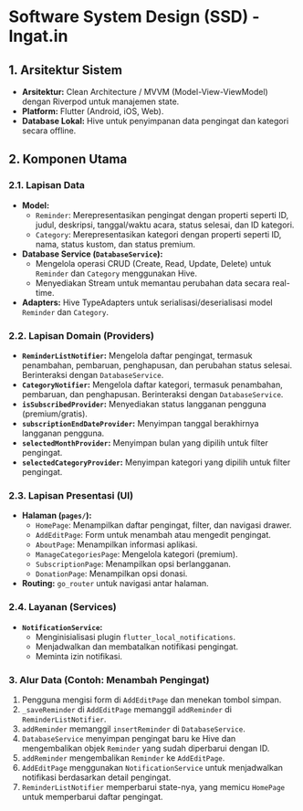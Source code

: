 # Software System Design (SSD) - Ingat.in

## 1. Arsitektur Sistem

-   **Arsitektur:** Clean Architecture / MVVM (Model-View-ViewModel) dengan Riverpod untuk manajemen state.
-   **Platform:** Flutter (Android, iOS, Web).
-   **Database Lokal:** Hive untuk penyimpanan data pengingat dan kategori secara offline.

## 2. Komponen Utama

### 2.1. Lapisan Data

-   **Model:**
    -   `Reminder`: Merepresentasikan pengingat dengan properti seperti ID, judul, deskripsi, tanggal/waktu acara, status selesai, dan ID kategori.
    -   `Category`: Merepresentasikan kategori dengan properti seperti ID, nama, status kustom, dan status premium.
-   **Database Service (`DatabaseService`):**
    -   Mengelola operasi CRUD (Create, Read, Update, Delete) untuk `Reminder` dan `Category` menggunakan Hive.
    -   Menyediakan Stream untuk memantau perubahan data secara real-time.
-   **Adapters:** Hive TypeAdapters untuk serialisasi/deserialisasi model `Reminder` dan `Category`.

### 2.2. Lapisan Domain (Providers)

-   **`ReminderListNotifier`:** Mengelola daftar pengingat, termasuk penambahan, pembaruan, penghapusan, dan perubahan status selesai. Berinteraksi dengan `DatabaseService`.
-   **`CategoryNotifier`:** Mengelola daftar kategori, termasuk penambahan, pembaruan, dan penghapusan. Berinteraksi dengan `DatabaseService`.
-   **`isSubscribedProvider`:** Menyediakan status langganan pengguna (premium/gratis).
-   **`subscriptionEndDateProvider`:** Menyimpan tanggal berakhirnya langganan pengguna.
-   **`selectedMonthProvider`:** Menyimpan bulan yang dipilih untuk filter pengingat.
-   **`selectedCategoryProvider`:** Menyimpan kategori yang dipilih untuk filter pengingat.

### 2.3. Lapisan Presentasi (UI)

-   **Halaman (`pages/`):**
    -   `HomePage`: Menampilkan daftar pengingat, filter, dan navigasi drawer.
    -   `AddEditPage`: Form untuk menambah atau mengedit pengingat.
    -   `AboutPage`: Menampilkan informasi aplikasi.
    -   `ManageCategoriesPage`: Mengelola kategori (premium).
    -   `SubscriptionPage`: Menampilkan opsi berlangganan.
    -   `DonationPage`: Menampilkan opsi donasi.
-   **Routing:** `go_router` untuk navigasi antar halaman.

### 2.4. Layanan (Services)

-   **`NotificationService`:**
    -   Menginisialisasi plugin `flutter_local_notifications`.
    -   Menjadwalkan dan membatalkan notifikasi pengingat.
    -   Meminta izin notifikasi.

### 3. Alur Data (Contoh: Menambah Pengingat)

1.  Pengguna mengisi form di `AddEditPage` dan menekan tombol simpan.
2.  `_saveReminder` di `AddEditPage` memanggil `addReminder` di `ReminderListNotifier`.
3.  `addReminder` memanggil `insertReminder` di `DatabaseService`.
4.  `DatabaseService` menyimpan pengingat baru ke Hive dan mengembalikan objek `Reminder` yang sudah diperbarui dengan ID.
5.  `addReminder` mengembalikan `Reminder` ke `AddEditPage`.
6.  `AddEditPage` menggunakan `NotificationService` untuk menjadwalkan notifikasi berdasarkan detail pengingat.
7.  `ReminderListNotifier` memperbarui state-nya, yang memicu `HomePage` untuk memperbarui daftar pengingat.
